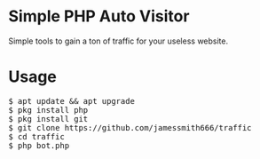 # Simple PHP Auto Visitor
Simple tools to gain a ton of traffic for your useless website.

# Usage
<pre>
$ apt update && apt upgrade
$ pkg install php
$ pkg install git
$ git clone https://github.com/jamessmith666/traffic
$ cd traffic
$ php bot.php
</pre>
